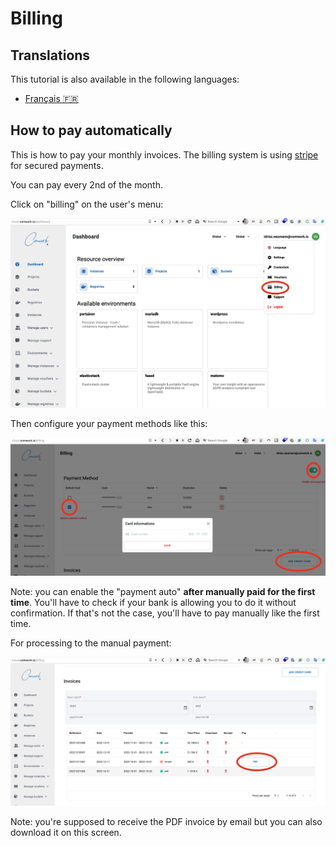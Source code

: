 # Billing

## Translations

This tutorial is also available in the following languages:
* [Français 🇫🇷](../../translations/fr/console/public/billing.md)

## How to pay automatically

This is how to pay your monthly invoices. The billing system is using [stripe](https://www.stripe.com) for secured payments.

You can pay every 2nd of the month.

Click on "billing" on the user's menu:

![billing_1](../../../img/billing_1.png)

Then configure your payment methods like this:

![billing_2](../../../img/billing_2.png)

Note: you can enable the "payment auto" **after manually paid for the first time**. You'll have to check if your bank is allowing you to do it without confirmation. If that's not the case, you'll have to pay manually like the first time.

For processing to the manual payment:

![billing_3](../../../img/billing_3.png)

Note: you're supposed to receive the PDF invoice by email but you can also download it on this screen.
